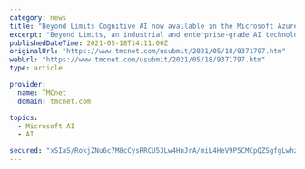 ```yaml
---
category: news
title: "Beyond Limits Cognitive AI now available in the Microsoft Azure Marketplace"
excerpt: "Beyond Limits, an industrial and enterprise-grade AI technology company built for the most demanding sectors, today announced the availability of its Cognitive AI technology in the Microsoft Azure Marketplace."
publishedDateTime: 2021-05-18T14:11:00Z
originalUrl: "https://www.tmcnet.com/usubmit/2021/05/18/9371797.htm"
webUrl: "https://www.tmcnet.com/usubmit/2021/05/18/9371797.htm"
type: article

provider:
  name: TMCnet
  domain: tmcnet.com

topics:
  - Microsoft AI
  - AI

secured: "xSIaS/RokjZNu6c7M8cCysRRCU53Lw4HnJrA/miL4HeV9P5CMCpQZSgfgLwhz7FNP15xhr685rLrrruRyMT23DFkxn4/x7Pz7Zc7tTSrX6GtpbMYTfubhF4fsNDegzbtkLlwftakLMcVUl0C0mDTnBJCbuD4vkuwfFRxMq1XpM6NMva70rdx3EbI1LOlx40eWhaSz1eHRJlhMShVy5UdMKPBSCDg0D24MATA9g3sT6AMYywaF2v1oLaCsdWkdqwtp48tR5rBUPlFmqYI3hSCrOF8X394Xxy9RcF/5027/wD5wEDdz/qXTIWOcttM0HYjFJELxUcaO24APZh6SCZLV+oawr4pTD/4aHG/c9Kvfog=;6d52iiLidYHs0a5JSoQpJQ=="
---
```


